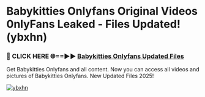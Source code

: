 # Babykitties Onlyfans Original Videos 0nlyFans Leaked - Files Updated! (ybxhn)

<h3>🔴 CLICK HERE 🌐==►► <a href="https://tinyurl.com/2m67pmp6" rel="nofollow">Babykitties Onlyfans Updated Files</a></h3>

Get Babykitties Onlyfans and all content. Now you can access all videos and pictures of Babykitties Onlyfans. New Updated Files 2025!

[![ybxhn](https://i.imgur.com/H4QAA4z.gif)](https://tinyurl.com/2m67pmp6)